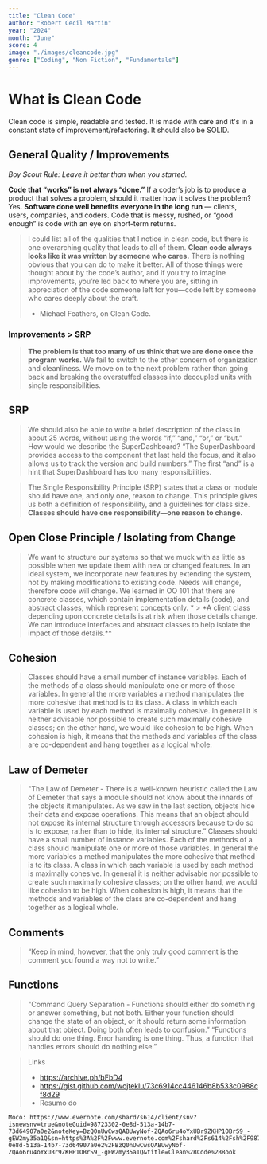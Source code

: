 ```yaml
---
title: "Clean Code"
author: "Robert Cecil Martin"
year: "2024"
month: "June"
score: 4
image: "./images/cleancode.jpg"
genre: ["Coding", "Non Fiction", "Fundamentals"]
---
```


# What is Clean Code

Clean code is simple, readable and tested. It is made with care and
it's in a constant state of improvement/refactoring. It should also be
SOLID.

## General Quality / Improvements

_Boy Scout Rule: Leave it better than when you started._

**Code that “works” is not always “done.”** If a coder’s job is to
produce a product that solves a problem, should it matter how it
solves the problem? Yes. **Software done well benefits everyone in the
long run** — clients, users, companies, and coders. Code that is
messy, rushed, or “good enough” is code with an eye on short-term
returns.

> I could list all of the qualities that I notice in clean code, but
> there is one overarching quality that leads to all of them. **Clean
> code always looks like it was written by someone who cares.** There is
> nothing obvious that you can do to make it better. All of those things
> were thought about by the code’s author, and if you try to imagine
> improvements, you’re led back to where you are, sitting in
> appreciation of the code someone left for you—code left by someone who
> cares deeply about the craft.
>
> - Michael Feathers, on Clean Code.

### Improvements > SRP

> **The problem is that too many of us think that we are done once the
> program works.** We fail to switch to the other concern of
> organization and cleanliness. We move on to the next problem rather
> than going back and breaking the overstuffed classes into decoupled
> units with single responsibilities.

## SRP

> We should also be able to write a brief description of the class in
> about 25 words, without using the words “if,” “and,” “or,” or “but.”
> How would we describe the SuperDashboard?
> “The SuperDashboard provides access to the component that last held
> the focus, and it also allows us to track the version and build
> numbers.” The first “and” is a hint that SuperDashboard has too many
> responsibilities.

> The Single Responsibility Principle (SRP) states that a class or
> module should have one, and only one, reason to change. This principle
> gives us both a definition of responsibility, and a guidelines for
> class size. **Classes should have one responsibility—one reason to
> change.**

## Open Close Principle / Isolating from Change

> We want to structure our systems so that we muck with as little as
> possible when we update them with new or changed features. In an ideal
> system, we incorporate new features by extending the system, not by
> making modifications to existing code.
> Needs will change, therefore code will change. We learned in OO 101
> that there are concrete classes, which contain implementation
> details (code), and abstract classes, which represent concepts only. \* > \*A client class depending upon concrete details is at risk when those
> details change. We can introduce interfaces and abstract classes to
> help isolate the impact of those details.\*\*

## Cohesion

> Classes should have a small number of instance variables. Each of
> the methods of a class should manipulate one or more of those
> variables. In general the more variables a method manipulates the more
> cohesive that method is to its class. A class in which each variable
> is used by each method is maximally cohesive.
> In general it is neither advisable nor possible to create such
> maximally cohesive classes; on the other hand, we would like cohesion
> to be high. When cohesion is high, it means that the methods and
> variables of the class are co-dependent and hang together as a logical
> whole.

## Law of Demeter

> "The Law of Demeter - There is a well-known heuristic called the Law
> of Demeter that says a module should not know about the innards of the
> objects it manipulates. As we saw in the last section, objects hide
> their data and expose operations. This means that an object should not
> expose its internal structure through accessors because to do so is to
> expose, rather than to hide, its internal structure.”
> Classes should have a small number of instance variables. Each of
> the methods of a class should manipulate one or more of those
> variables. In general the more variables a method manipulates the more
> cohesive that method is to its class. A class in which each variable
> is used by each method is maximally cohesive.
> In general it is neither advisable nor possible to create such
> maximally cohesive classes; on the other hand, we would like cohesion
> to be high. When cohesion is high, it means that the methods and
> variables of the class are co-dependent and hang together as a logical
> whole.

## Comments

> “Keep in mind, however, that the only truly good comment is the
> comment you found a way not to write.”

## Functions

> "Command Query Separation - Functions should either do something or
> answer something, but not both. Either your function should change the
> state of an object, or it should return some information about that
> object. Doing both often leads to confusion.”
> “Functions should do one thing. Error handing is one thing. Thus, a
> function that handles errors should do nothing else.”

> Links
>
> - https://archive.ph/bFbD4
> - https://gist.github.com/wojteklu/73c6914cc446146b8b533c0988cf8d29
> - Resumo do

    Moco: https://www.evernote.com/shard/s614/client/snv?isnewsnv=true&noteGuid=98723302-0e8d-513a-14b7-73d64907a0e2&noteKey=BzQ0nUwCwsQABUwyNof-ZQAo6ru4oYxUBr9ZKHP1OBrS9_-gEW2my35a1Q&sn=https%3A%2F%2Fwww.evernote.com%2Fshard%2Fs614%2Fsh%2F98723302-0e8d-513a-14b7-73d64907a0e2%2FBzQ0nUwCwsQABUwyNof-ZQAo6ru4oYxUBr9ZKHP1OBrS9_-gEW2my35a1Q&title=Clean%2BCode%2BBook
